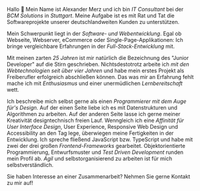 Hallo 👋 Mein Name ist Alexander Merz und ich bin <em>IT Consultant</em> bei der <em>BCM Solutions</em> in <em>Stuttgart</em>. Meine Aufgabe ist es mit Rat und Tat die Softwareprojekte unserer deutschlandweiten Kunden zu unterstützen.

Mein Schwerpunkt liegt in der <em>Software- und Webentwicklung</em>. Egal ob Webseite, Webserver, eCommerce oder Single-Page-Applikationen: Ich bringe vergleichbare Erfahrungen in der <em>Full-Stack-Entwicklung</em> mit.

Mit meinen zarten <em>25 Jahren</em> ist mir natürlich die Bezeichnung des "Junior Developer" auf die Stirn geschrieben.
Nichtsdestotrotz arbeite ich <em>mit den Webtechnologien seit über vier Jahren</em> und habe mein erstes Projekt als Freiberufler erfolgreich abschließen können. Das was mir an Erfahrung fehlt mache ich mit <em>Enthusiasmus</em> und einer unermüdlichen <em>Lernbereitschaft</em> wett.

Ich beschreibe mich selbst gerne als einen <em>Programmierer mit dem Auge für's Design</em>. Auf der einen Seite liebe ich es mit Datenstrukturen und Algorithmen zu arbeiten. Auf der anderen Seite lasse ich gerne meiner Kreativität designtechnisch freien Lauf. Wenngleich ich eine <em>Affinität für User Interface Design</em>, User Experience, Responsive Web Design und Accessibility an den Tag lege, überwiegen meine Fertigkeiten in der Entwicklung. Ich spreche fließend JavaScript bzw. TypeScript und habe mit zwei der drei großen <em>Frontend-Frameworks</em> gearbeitet. Objektorientierte Programmierung, Entwurfsmuster und <em>Test Driven Development</em> runden mein Profil ab. <em>Agil</em> und selbstorganisierend zu arbeiten ist für mich selbstverständlich.

Sie haben Interesse an einer Zusammenarbeit? Nehmen Sie gerne Kontakt zu mir auf!
